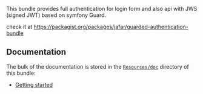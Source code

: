 This bundle provides full authentication for login form and also api with JWS (signed JWT) based on symfony Guard.

check it at https://packagist.org/packages/jafar/guarded-authentication-bundle

Documentation
-------------

The bulk of the documentation is stored in the [`Resources/doc`](Resources/doc/index.md) directory of this bundle:

* [Getting started](Resources/doc/index.md#getting-started)

